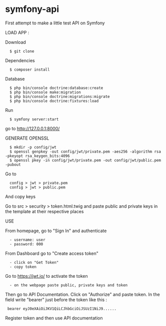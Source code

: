 # symfony-api
First attempt to make a little test API on Symfony

LOAD APP : 
   
   Download 
      
      $ git clone  
      
   Dependencies 
      
      $ composer install 
   
   Database 
   
      $ php bin/console doctrine:database:create
      $ php bin/console make:migration
      $ php bin/console doctrine:migrations:migrate      
      $ php bin/console doctrine:fixtures:load
      
   Run 
  
      $ symfony server:start 
   
   go to http://127.0.0.1:8000/ 



GENERATE OPENSSL 

      $ mkdir -p config/jwt
      $ openssl genpkey -out config/jwt/private.pem -aes256 -algorithm rsa -pkeyopt rsa_keygen_bits:4096
      $ openssl pkey -in config/jwt/private.pem -out config/jwt/public.pem -pubout
      
Go to 

      config > jwt > private.pem
      config > jwt > public.pem
      
And copy keys 

Go to src > security > token.html.twig and paste public and private keys in the template at their respective places   



USE 

   From homepage, go to "Sign In" and authenticate 

      - username: user
      - password: 000

   From Dashboard go to "Create access token"

      - click on "Get Token"
      - copy token 
   
   Go to https://jwt.io/ to activate the token 
   
      - on the webpage paste public, private keys and token 
   
   Then go to API Documentation. Click on "Authorize" and paste token. In the field write "bearer" just before the token like    this : 
   
     bearer eyJ0eXAiOiJKV1QiLCJhbGciOiJSUzI1NiJ9......

   Register token and then use API documentation  
      
      

